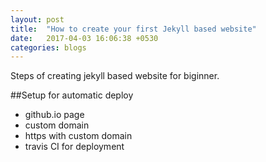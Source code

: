 ```yaml
---
layout: post
title:  "How to create your first Jekyll based website"
date:   2017-04-03 16:06:38 +0530
categories: blogs
---
```

Steps of creating jekyll based website for biginner.

##Setup for automatic deploy 
- github.io page
- custom domain
- https with custom domain
- travis CI for deployment
